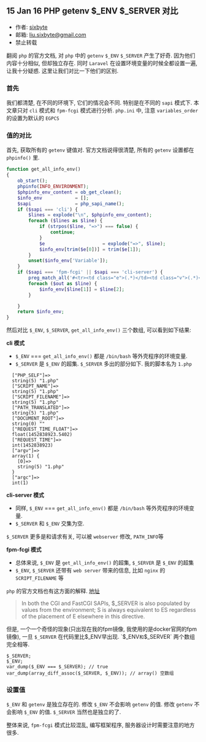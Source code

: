 ## 15 Jan 16 PHP getenv $_ENV $_SERVER 对比

-  作者: [sixbyte](http://sixbyte.me/)
-  邮箱: liu.sixbyte@gmail.com
-  禁止转载


翻阅 `php` 的官方文档, 对 `php` 中的 `getenv` `$_ENV` `$_SERVER` 产生了好奇. 因为他们内容十分相似, 但却独立存在. 同时 `Laravel` 在设置环境变量的时候全都设置一遍, 让我十分疑惑. 这里让我们对比一下他们的区别.

### 首先
我们都清楚, 在不同的环境下, 它们的情况会不同. 特别是在不同的 `sapi` 模式下. 本文章只对 `cli` 模式和 `fpm-fcgi` 模式进行分析.
`php.ini` 中, 注意 `variables_order` 的设置为默认的 `EGPCS`

### 值的对比

首先, 获取所有的 `getenv` 键值对. 官方文档说得很清楚, 所有的 `getenv` 设置都在 `phpinfo()` 里.
```php
function get_all_info_env()
{
    ob_start();
    phpinfo(INFO_ENVIRONMENT);
    $phpinfo_env_content = ob_get_clean();
    $info_env            = [];
    $sapi                = php_sapi_name();
    if ($sapi === 'cli') {
        $lines = explode("\n", $phpinfo_env_content);
        foreach ($lines as $line) {
            if (strpos($line, "=>") === false) {
                continue;
            }
            $e                     = explode("=>", $line);
            $info_env[trim($e[0])] = trim($e[1]);
        }
        unset($info_env['Variable']);
    }
    if ($sapi === 'fpm-fcgi' || $sapi === 'cli-server') {
        preg_match_all('#<tr><td class="e">(.*)</td><td class="v">(.*)</td></tr>#', $phpinfo_env_content, $out, PREG_SET_ORDER);
        foreach ($out as $line) {
            $info_env[$line[1]] = $line[2];
        }

    }
    return $info_env;
}
```

然后对比 `$_ENV`, `$_SERVER`, `get_all_info_env()` 三个数组, 可以看到如下结果:

**cli 模式**

- `$_ENV` === `get_all_info_env()` 都是 `/bin/bash` 等外壳程序的环境变量.
- `$_SERVER` 是 `$_ENV` 的超集. `$_SERVER` 多出的部分如下. 我的脚本名为 `1.php`

```
  ["PHP_SELF"]=>
  string(5) "1.php"
  ["SCRIPT_NAME"]=>
  string(5) "1.php"
  ["SCRIPT_FILENAME"]=>
  string(5) "1.php"
  ["PATH_TRANSLATED"]=>
  string(5) "1.php"
  ["DOCUMENT_ROOT"]=>
  string(0) ""
  ["REQUEST_TIME_FLOAT"]=>
  float(1452838923.5402)
  ["REQUEST_TIME"]=>
  int(1452838923)
  ["argv"]=>
  array(1) {
    [0]=>
    string(5) "1.php"
  }
  ["argc"]=>
  int(1)
```

**cli-server 模式**

- 同样, `$_ENV` === `get_all_info_env()` 都是 `/bin/bash` 等外壳程序的环境变量.
- `$_SERVER` 和 `$_ENV` 交集为空.

`$_SERVER` 更多是和请求有关, 可以被 `webserver` 修改, `PATH_INFO`等



**fpm-fcgi 模式**

- 总体来说, `$_ENV` 是 `get_all_info_env()` 的超集, `$_SERVER` 是 `$_ENV` 的超集
- `$_ENV`, `$_SERVER` 还带有 `web server` 带来的信息, 比如 `nginx` 的 `SCRIPT_FILENAME` 等

`php` 的官方文档也有这方面的解释. [地址](http://us.php.net/manual/zh/ini.core.php#ini.variables-order)
> In both the CGI and FastCGI SAPIs, $_SERVER is also populated by values from the environment; S is always equivalent to ES regardless of the placement of E elsewhere in this directive.

但是, 一个一个奇怪的现象(只出现在我的fpm镜像, 我使用的是docker官网的fpm镜像), 一旦 `$_SERVER` 在代码里比$_ENV早出现. `$_ENV` 和 `$_SERVER` 两个数组完全相等.

```
$_SERVER;
$_ENV;
var_dump($_ENV === $_SERVER); // true
var_dump(array_diff_assoc($_SERVER, $_ENV)); // array() 空数组
```

### 设置值

`$_ENV` 和 `getenv` 是独立存在的. 修改 `$_ENV` 不会影响 `getenv` 的值. 修改 `getenv` 不会影响 `$_ENV` 的值.
`$_SERVER` 当然也是独立的了.




整体来说, `fpm-fcgi` 模式比较混乱, 编写框架程序, 服务器设计时需要注意的地方很多.
